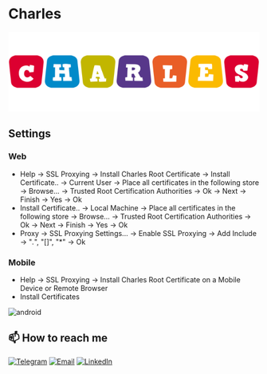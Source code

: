 # Charles
![Logo_Charles](https://github.com/SereJaPWNZ/Charles/blob/master/assert/Charles_Logo.png)

## Settings
### Web

- Help → SSL Proxying → Install Charles Root Certificate → Install Certificate.. → Current User → Place all certificates in the following store → Browse... → Trusted Root Certification Authorities → Ok → Next → Finish → Yes → Ok
- Install Certificate.. → Local Machine → Place all certificates in the following store → Browse... → Trusted Root Certification Authorities → Ok → Next → Finish → Yes → Ok
- Proxy → SSL Proxying Settings... → Enable SSL Proxying → Add Include → "*.*", "[]", "*" → Ok

### Mobile

- Help → SSL Proxying → Install Charles Root Certificate on a Mobile Device or Remote Browser
- Install Certificates

<div align="left">
<img src="https://github.com/SereJaPWNZ/Charles/blob/master/assert/video.gif" alt="android"  />
</div>

## 📫 How to reach me
[![Telegram](https://img.shields.io/badge/-Telegram-000000?style=for-the-badge&logo=telegram&logoColor=00ff88)](https://t.me/res1stpwnz)
[![Email](https://img.shields.io/badge/-gmail-000000?style=for-the-badge&logo=gmail&logoColor=red)](mailto:oofatherxomgoo@gmail.com)
[![LinkedIn](https://img.shields.io/badge/-linkedin-000000?style=for-the-badge&logo=linkedin&logoColor=3955a8)](https://linkedin.com/in/morkovkinsergey)